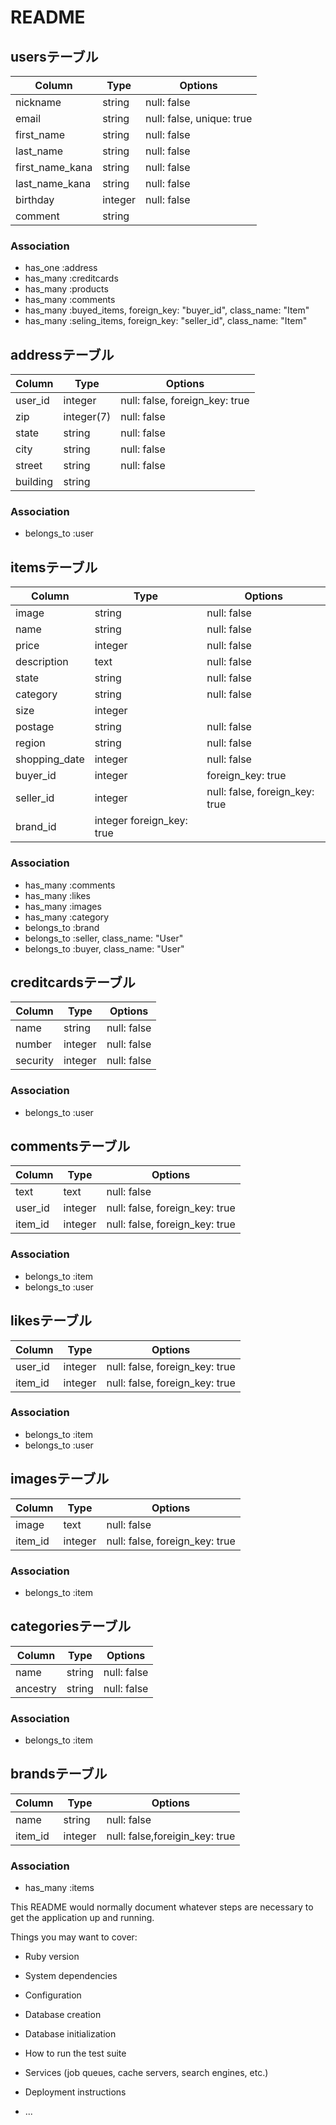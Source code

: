 # README

## usersテーブル

|Column|Type|Options|
|------|----|-------|
|nickname|string|null: false|
|email|string|null: false, unique: true|
|first_name|string|null: false|
|last_name|string|null: false|
|first_name_kana|string|null: false|
|last_name_kana|string|null: false|
|birthday|integer|null: false|
|comment|string|


### Association
- has_one :address
- has_many :creditcards
- has_many :products
- has_many :comments
- has_many :buyed_items, foreign_key: "buyer_id", class_name: "Item"
- has_many :seling_items, foreign_key: "seller_id", class_name: "Item"

## addressテーブル

|Column|Type|Options|
|------|----|-------|
|user_id|integer|null: false, foreign_key: true|
|zip|integer(7)|null: false|
|state|string|null: false|
|city|string|null: false|
|street|string|null: false|
|building|string|	

### Association
- belongs_to :user

## itemsテーブル

|Column|Type|Options|
|------|----|-------|
|image|string|null: false|
|name|string|null: false|
|price|integer|null: false|
|description|text|null: false|	
|state|string|null: false|
|category|string|null: false|
|size|integer|	
|postage|string|null: false|
|region|string|null: false|
|shopping_date|integer|null: false|
|buyer_id|integer|foreign_key: true|
|seller_id|integer|null: false, foreign_key: true|
|brand_id|integer	foreign_key: true|

### Association
- has_many :comments
- has_many :likes
- has_many :images
- has_many :category
- belongs_to :brand
- belongs_to :seller, class_name: "User"
- belongs_to :buyer, class_name: "User"

## creditcardsテーブル

|Column|Type|Options|
|------|----|-------|
|name|string|null: false|
|number|integer|null: false|
|security|integer|null: false|

### Association
- belongs_to :user

## commentsテーブル

|Column|Type|Options|
|------|----|-------|
|text|text|null: false|
|user_id|integer|null: false, foreign_key: true|
|item_id|integer|null: false, foreign_key: true|

### Association
- belongs_to :item
- belongs_to :user

## likesテーブル

|Column|Type|Options|
|------|----|-------|
|user_id|integer|null: false, foreign_key: true|
|item_id|integer|null: false, foreign_key: true|

### Association
- belongs_to :item
- belongs_to :user

## imagesテーブル

|Column|Type|Options|
|------|----|-------|
|image|text|null: false|
|item_id|integer|null: false, foreign_key: true|

### Association
- belongs_to :item

## categoriesテーブル

|Column|Type|Options|
|------|----|-------|
|name|string|null: false|
|ancestry|string|null: false|

### Association
- belongs_to :item

## brandsテーブル

|Column|Type|Options|
|------|----|-------|
|name|string|null: false|
|item_id|integer|null: false,foreigin_key: true|

### Association
- has_many :items


This README would normally document whatever steps are necessary to get the
application up and running.

Things you may want to cover:

* Ruby version

* System dependencies

* Configuration

* Database creation

* Database initialization

* How to run the test suite

* Services (job queues, cache servers, search engines, etc.)

* Deployment instructions

* ...
